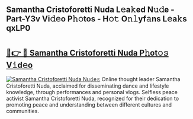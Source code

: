 ## Samantha Cristoforetti Nuda L𝚎a𝚔ed N𝚞𝚍e - Part-Y3v Vi𝚍𝚎o P𝚑𝚘tos - H𝚘𝚝 O𝚗𝚕yf𝚊ns L𝚎a𝚔s qxLP0

# <h2><a href="http://kf4snz.oniu.top/?m=Samantha+Cristoforetti+Nuda">🔗👉 🔴 Samantha Cristoforetti Nuda P𝚑ot𝚘𝚜 V𝚒d𝚎o</a></h2>

[![Samantha Cristoforetti Nuda Nu𝚍e𝚜](https://i.imgur.com/0qMVB7G.gif)](http://kf4snz.oniu.top/?m=Samantha+Cristoforetti+Nuda)
Online thought leader Samantha Cristoforetti Nuda, acclaimed for disseminating dance and lifestyle knowledge, through performances and personal vlogs. Selfless peace activist Samantha Cristoforetti Nuda, recognized for their dedication to promoting peace and understanding between different cultures and communities.  
